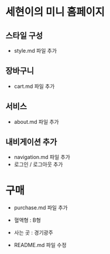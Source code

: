 # 세현이의 미니 홈페이지

## 스타일 구성
- style.md 파일 추가

## 장바구니
- cart.md 파일 추가


## 서비스 
- about.md 파일 추가


## 내비게이션 추가
- navigation.md 파일 추가
- 로그인 / 로그아웃 추가

# 구매
- purchase.md 파일 추가


- 혈액형 : B형
- 사는 곳 : 경기광주

- README.md 파일 수정